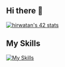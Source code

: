 ## Hi there 👋

[![hirwatan's 42 stats](https://badge.mediaplus.ma/colorfulwaves/hirwatan)](https://github.com/oakoudad/badge42)

## My Skills

[![My Skills](https://skillicons.dev/icons?i=linux,c,cpp,go,react)](https://skillicons.dev)


<!--
**melswonder/melswonder** is a ✨ _special_ ✨ repository because its `README.md` (this file) appears on your GitHub profile.

Here are some ideas to get you started:

- 🔭 I’m currently working on ...
- 🌱 I’m currently learning ...
- 👯 I’m looking to collaborate on ...
- 🤔 I’m looking for help with ...
- 💬 Ask me about ...
- 📫 How to reach me: ...
- 😄 Pronouns: ...
- ⚡ Fun fact: ...
-->
